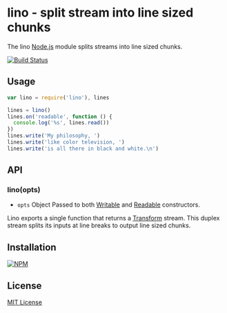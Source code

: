 # lino - split stream into line sized chunks

The lino [Node.js](http://nodejs.org/) module splits streams into line sized chunks.

[![Build Status](https://secure.travis-ci.org/michaelnisi/lino.png)](http://travis-ci.org/michaelnisi/lino)

## Usage

```js    
var lino = require('lino'), lines

lines = lino()
lines.on('readable', function () {
  console.log('%s', lines.read())
})
lines.write('My philosophy, ')
lines.write('like color television, ')
lines.write('is all there in black and white.\n')
```

## API

### lino(opts)

- `opts` Object Passed to both [Writable](http://nodejs.org/api/stream.html#stream_class_stream_writable) and [Readable](http://nodejs.org/api/stream.html#stream_class_stream_readable) constructors.

Lino exports a single function that returns a [Transform](http://nodejs.org/api/stream.html#stream_class_stream_transform) stream. This duplex stream splits its inputs at line breaks to output line sized chunks.

## Installation

[![NPM](https://nodei.co/npm/lino.png)](https://npmjs.org/package/lino)

## License

[MIT License](https://raw.github.com/michaelnisi/lino/master/LICENSE)
